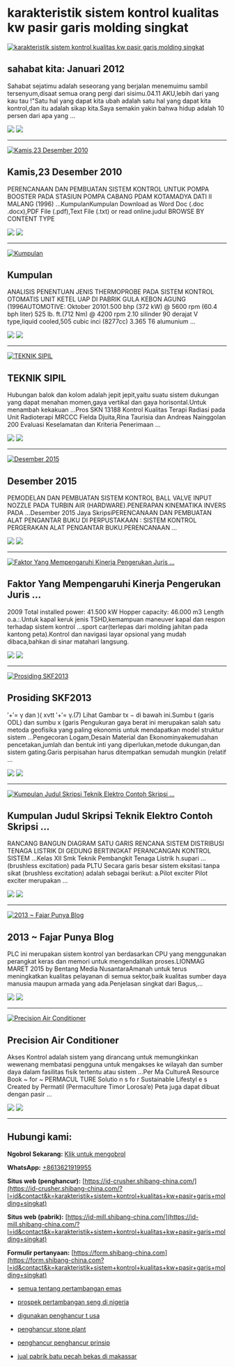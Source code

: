 # karakteristik sistem kontrol kualitas kw pasir garis molding singkat

<a href="https://swt.shibang-china.com/?l=id&img&k=karakteristik+sistem+kontrol+kualitas+kw+pasir+garis+molding+singkat" target="_blank">![karakteristik sistem kontrol kualitas kw pasir garis molding singkat](http://static.shibang-china.com/all-800x300/198.jpg)</a>

## sahabat kita: Januari 2012
Sahabat sejatimu adalah seseorang yang berjalan menemuimu sambil tersenyum,disaat semua orang pergi dari sisimu.04.11 AKU,lebih dari yang kau tau !"Satu hal yang dapat kita ubah adalah satu hal yang dapat kita kontrol,dan itu adalah sikap kita.Saya semakin yakin bahwa hidup adalah 10 persen dari apa yang …


<a href="https://whatsapp.shibangsoft.com/WhatsApp.php" target="_blank" title="WhatsApp">![](http://static.shibang-china.com/icon/whatsapp.png)</a> <a href="https://swt.shibang-china.com/?l=id&icon&k=karakteristik+sistem+kontrol+kualitas+kw+pasir+garis+molding+singkat" target="_blank">![](http://static.shibang-china.com/icon/chat-id.png)</a>

---

<a href="https://swt.shibang-china.com/?l=id&img&k=karakteristik+sistem+kontrol+kualitas+kw+pasir+garis+molding+singkat" target="_blank">![Kamis,23 Desember 2010](http://static.shibang-china.com/all-800x300/1220.jpg)</a>

## Kamis,23 Desember 2010
PERENCANAAN DAN PEMBUATAN SISTEM KONTROL UNTUK POMPA BOOSTER PADA STASIUN POMPA CABANG PDAM KOTAMADYA DATI II MALANG (1996) …KumpulanKumpulan Download as Word Doc (.doc .docx),PDF File (.pdf),Text File (.txt) or read online.judul BROWSE BY CONTENT TYPE


<a href="https://whatsapp.shibangsoft.com/WhatsApp.php" target="_blank" title="WhatsApp">![](http://static.shibang-china.com/icon/whatsapp.png)</a> <a href="https://swt.shibang-china.com/?l=id&icon&k=karakteristik+sistem+kontrol+kualitas+kw+pasir+garis+molding+singkat" target="_blank">![](http://static.shibang-china.com/icon/chat-id.png)</a>

---

<a href="https://swt.shibang-china.com/?l=id&img&k=karakteristik+sistem+kontrol+kualitas+kw+pasir+garis+molding+singkat" target="_blank">![Kumpulan](http://static.shibang-china.com/all-800x300/746.jpg)</a>

## Kumpulan
ANALISIS PENENTUAN JENIS THERMOPROBE PADA SISTEM KONTROL OTOMATIS UNIT KETEL UAP DI PABRIK GULA KEBON AGUNG (1996AUTOMOTIVE: Oktober 20101.500 bhp (372 kW) @ 5600 rpm (60.4 bph liter) 525 lb. ft.(712 Nm) @ 4200 rpm 2.10 silinder 90 derajat V type,liquid cooled,505 cubic inci (8277cc) 3.365 T6 alumunium …


<a href="https://whatsapp.shibangsoft.com/WhatsApp.php" target="_blank" title="WhatsApp">![](http://static.shibang-china.com/icon/whatsapp.png)</a> <a href="https://swt.shibang-china.com/?l=id&icon&k=karakteristik+sistem+kontrol+kualitas+kw+pasir+garis+molding+singkat" target="_blank">![](http://static.shibang-china.com/icon/chat-id.png)</a>

---

<a href="https://swt.shibang-china.com/?l=id&img&k=karakteristik+sistem+kontrol+kualitas+kw+pasir+garis+molding+singkat" target="_blank">![TEKNIK SIPIL](http://static.shibang-china.com/all-800x300/483.jpg)</a>

## TEKNIK SIPIL
Hubungan balok dan kolom adalah jepit jepit,yaitu suatu sistem dukungan yang dapat menahan momen,gaya vertikal dan gaya horisontal.Untuk menambah kekakuan …Pros SKN 13188 Kontrol Kualitas Terapi Radiasi pada Unit Radioterapi MRCCC Fielda Djuita,Rina Taurisia dan Andreas Nainggolan 200 Evaluasi Keselamatan dan Kriteria Penerimaan …


<a href="https://whatsapp.shibangsoft.com/WhatsApp.php" target="_blank" title="WhatsApp">![](http://static.shibang-china.com/icon/whatsapp.png)</a> <a href="https://swt.shibang-china.com/?l=id&icon&k=karakteristik+sistem+kontrol+kualitas+kw+pasir+garis+molding+singkat" target="_blank">![](http://static.shibang-china.com/icon/chat-id.png)</a>

---

<a href="https://swt.shibang-china.com/?l=id&img&k=karakteristik+sistem+kontrol+kualitas+kw+pasir+garis+molding+singkat" target="_blank">![Desember 2015](http://static.shibang-china.com/all-800x300/838.jpg)</a>

## Desember 2015
PEMODELAN DAN PEMBUATAN SISTEM KONTROL BALL VALVE INPUT NOZZLE PADA TURBIN AIR (HARDWARE).PENERAPAN KINEMATIKA INVERS PADA …Desember 2015 Jaya SkripsiPERENCANAAN DAN PEMBUATAN ALAT PENGANTAR BUKU DI PERPUSTAKAAN : SISTEM KONTROL PERGERAKAN ALAT PENGANTAR BUKU.PERENCANAAN …


<a href="https://whatsapp.shibangsoft.com/WhatsApp.php" target="_blank" title="WhatsApp">![](http://static.shibang-china.com/icon/whatsapp.png)</a> <a href="https://swt.shibang-china.com/?l=id&icon&k=karakteristik+sistem+kontrol+kualitas+kw+pasir+garis+molding+singkat" target="_blank">![](http://static.shibang-china.com/icon/chat-id.png)</a>

---

<a href="https://swt.shibang-china.com/?l=id&img&k=karakteristik+sistem+kontrol+kualitas+kw+pasir+garis+molding+singkat" target="_blank">![Faktor Yang Mempengaruhi Kinerja Pengerukan Juris …](http://static.shibang-china.com/all-800x300/422.jpg)</a>

## Faktor Yang Mempengaruhi Kinerja Pengerukan Juris …
2009 Total installed power: 41.500 kW Hopper capacity: 46.000 m3 Length o.a.:.Untuk kapal keruk jenis TSHD,kemampuan maneuver kapal dan respon terhadap sistem kontrol …sport car(terlepas dari molding jahitan pada kantong peta).Kontrol dan navigasi layar opsional yang mudah dibaca,bahkan di sinar matahari langsung.


<a href="https://whatsapp.shibangsoft.com/WhatsApp.php" target="_blank" title="WhatsApp">![](http://static.shibang-china.com/icon/whatsapp.png)</a> <a href="https://swt.shibang-china.com/?l=id&icon&k=karakteristik+sistem+kontrol+kualitas+kw+pasir+garis+molding+singkat" target="_blank">![](http://static.shibang-china.com/icon/chat-id.png)</a>

---

<a href="https://swt.shibang-china.com/?l=id&img&k=karakteristik+sistem+kontrol+kualitas+kw+pasir+garis+molding+singkat" target="_blank">![Prosiding SKF2013](http://static.shibang-china.com/all-800x300/522.jpg)</a>

## Prosiding SKF2013
′+′= γ dan )( xvtt ′+′= γ.(7) Lihat Gambar tx − di bawah ini.Sumbu t (garis ODL) dan sumbu x (garis Pengukuran gaya berat ini merupakan salah satu metoda geofisika yang paling ekonomis untuk mendapatkan model struktur sistem …Pengecoran Logam,Desain Material dan Ekonominyakemudahan pencetakan,jumlah dan bentuk inti yang diperlukan,metode dukungan,dan sistem gating.Garis perpisahan harus ditempatkan semudah mungkin (relatif …


<a href="https://whatsapp.shibangsoft.com/WhatsApp.php" target="_blank" title="WhatsApp">![](http://static.shibang-china.com/icon/whatsapp.png)</a> <a href="https://swt.shibang-china.com/?l=id&icon&k=karakteristik+sistem+kontrol+kualitas+kw+pasir+garis+molding+singkat" target="_blank">![](http://static.shibang-china.com/icon/chat-id.png)</a>

---

<a href="https://swt.shibang-china.com/?l=id&img&k=karakteristik+sistem+kontrol+kualitas+kw+pasir+garis+molding+singkat" target="_blank">![Kumpulan Judul Skripsi Teknik Elektro Contoh Skripsi …](http://static.shibang-china.com/all-800x300/713.jpg)</a>

## Kumpulan Judul Skripsi Teknik Elektro Contoh Skripsi …
RANCANG BANGUN DIAGRAM SATU GARIS RENCANA SISTEM DISTRIBUSI TENAGA LISTRIK DI GEDUNG BERTINGKAT PERANCANGAN KONTROL SISTEM …Kelas XII Smk Teknik Pembangkit Tenaga Listrik h.supari …(brushless excitation) pada PLTU Secara garis besar sistem eksitasi tanpa sikat (brushless excitation) adalah sebagai berikut: a.Pilot exciter Pilot exciter merupakan …


<a href="https://whatsapp.shibangsoft.com/WhatsApp.php" target="_blank" title="WhatsApp">![](http://static.shibang-china.com/icon/whatsapp.png)</a> <a href="https://swt.shibang-china.com/?l=id&icon&k=karakteristik+sistem+kontrol+kualitas+kw+pasir+garis+molding+singkat" target="_blank">![](http://static.shibang-china.com/icon/chat-id.png)</a>

---

<a href="https://swt.shibang-china.com/?l=id&img&k=karakteristik+sistem+kontrol+kualitas+kw+pasir+garis+molding+singkat" target="_blank">![2013 ~ Fajar Punya Blog](http://static.shibang-china.com/all-800x300/743.jpg)</a>

## 2013 ~ Fajar Punya Blog
PLC ini merupakan sistem kontrol yan berdasarkan CPU yang menggunakan perangkat keras dan memori untuk mengendalikan proses.LIONMAG MARET 2015 by Bentang Media NusantaraAmanah untuk terus meningkatkan kualitas pelayanan di semua sektor,baik kualitas sumber daya manusia maupun armada yang ada.Penjelasan singkat dari Bagus,…


<a href="https://whatsapp.shibangsoft.com/WhatsApp.php" target="_blank" title="WhatsApp">![](http://static.shibang-china.com/icon/whatsapp.png)</a> <a href="https://swt.shibang-china.com/?l=id&icon&k=karakteristik+sistem+kontrol+kualitas+kw+pasir+garis+molding+singkat" target="_blank">![](http://static.shibang-china.com/icon/chat-id.png)</a>

---

<a href="https://swt.shibang-china.com/?l=id&img&k=karakteristik+sistem+kontrol+kualitas+kw+pasir+garis+molding+singkat" target="_blank">![Precision Air Conditioner](http://static.shibang-china.com/all-800x300/401.jpg)</a>

## Precision Air Conditioner
Akses Kontrol adalah sistem yang dirancang untuk memungkinkan wewenang membatasi pengguna untuk mengakses ke wilayah dan sumber daya dalam fasilitas fisik tertentu atau sistem …Per Ma CultureA Resource Book ~ for ~ PERMACUL TURE Solutio n s fo r Sustainable Lifestyl e s Created by Permatil (Permaculture Timor Lorosa’e) Peta juga dapat dibuat dengan pasir …


<a href="https://whatsapp.shibangsoft.com/WhatsApp.php" target="_blank" title="WhatsApp">![](http://static.shibang-china.com/icon/whatsapp.png)</a> <a href="https://swt.shibang-china.com/?l=id&icon&k=karakteristik+sistem+kontrol+kualitas+kw+pasir+garis+molding+singkat" target="_blank">![](http://static.shibang-china.com/icon/chat-id.png)</a>

---
## Hubungi kami:

**Ngobrol Sekarang:** [Klik untuk mengobrol](https://swt.shibang-china.com?l=id&contact&k=karakteristik+sistem+kontrol+kualitas+kw+pasir+garis+molding+singkat)

**WhatsApp:**  [+8613621919955](https://whatsapp.shibangsoft.com/WhatsApp.php)

**Situs web (penghancur):** [https://id-crusher.shibang-china.com/](https://id-crusher.shibang-china.com/?l=id&contact&k=karakteristik+sistem+kontrol+kualitas+kw+pasir+garis+molding+singkat)

**Situs web (pabrik):** [https://id-mill.shibang-china.com/](https://id-mill.shibang-china.com/?l=id&contact&k=karakteristik+sistem+kontrol+kualitas+kw+pasir+garis+molding+singkat)

**Formulir pertanyaan:** [https://form.shibang-china.com](https://form.shibang-china.com?l=id&contact&k=karakteristik+sistem+kontrol+kualitas+kw+pasir+garis+molding+singkat)

* [semua tentang pertambangan emas](../39/semua%20tentang%20pertambangan%20emas.md)

* [prospek pertambangan seng di nigeria](../37/prospek%20pertambangan%20seng%20di%20nigeria.md)

* [digunakan penghancur t usa](../39/digunakan%20penghancur%20t%20usa.md)

* [penghancur stone plant](../40/penghancur%20stone%20plant.md)

* [penghancur penghancur prinsip](../34/penghancur%20penghancur%20prinsip.md)

* [jual pabrik batu pecah bekas di makassar](../33/jual%20pabrik%20batu%20pecah%20bekas%20di%20makassar.md)